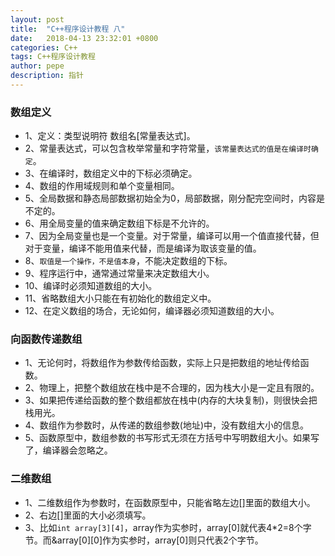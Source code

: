 ```yaml
---
layout: post
title:  "C++程序设计教程 八"
date:   2018-04-13 23:32:01 +0800
categories: C++
tags: C++程序设计教程
author: pepe
description: 指针
---
```

### **数组定义**

* 1、定义：类型说明符  数组名[常量表达式]。
* 2、常量表达式，可以包含枚举常量和字符常量，`该常量表达式的值是在编译时确定`。
* 3、在编译时，数组定义中的下标必须确定。
* 4、数组的作用域规则和单个变量相同。
* 5、全局数据和静态局部数据初始全为0，局部数据，刚分配完空间时，内容是不定的。
* 6、用全局变量的值来确定数组下标是不允许的。
* 7、因为全局变量也是一个变量。对于常量，编译可以用一个值直接代替，但对于变量，编译不能用值来代替，而是编译为取该变量的值。
* 8、`取值是一个操作，不是值本身`，不能决定数组的下标。
* 9、程序运行中，通常通过常量来决定数组大小。
* 10、编译时必须知道数组的大小。
* 11、省略数组大小只能在有初始化的数组定义中。
* 12、在定义数组的场合，无论如何，编译器必须知道数组的大小。

### **向函数传递数组**

* 1、无论何时，将数组作为参数传给函数，实际上只是把数组的地址传给函数。
* 2、物理上，把整个数组放在栈中是不合理的，因为栈大小是一定且有限的。
* 3、如果把传递给函数的整个数组都放在栈中(内存的大块复制)，则很快会把栈用光。
* 4、数组作为参数时，从传递的数组参数(地址)中，没有数组大小的信息。
* 5、函数原型中，数组参数的书写形式无须在方括号中写明数组大小。如果写了，编译器会忽略之。

### **二维数组**

* 1、二维数组作为参数时，在函数原型中，只能省略左边[]里面的数组大小。
* 2、右边[]里面的大小必须填写。
* 3、比如`int array[3][4]`，array作为实参时，array[0]就代表4*2=8个字节。而&array[0][0]作为实参时，array[0]则只代表2个字节。













